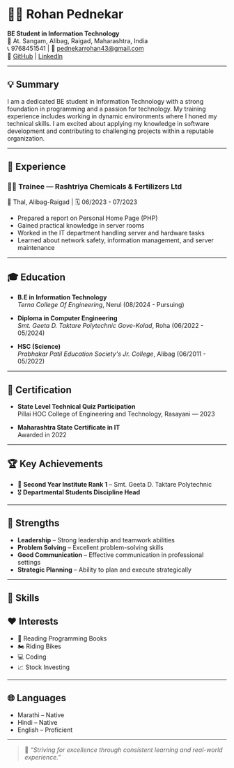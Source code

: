 # 👨‍💻 Rohan Pednekar

**BE Student in Information Technology**  
📍 At. Sangam, Alibag, Raigad, Maharashtra, India  
📞 9768451541 | 📧 pednekarrohan43@gmail.com  
🔗 [GitHub](https://github.com/your-username) | [LinkedIn](https://linkedin.com/in/your-profile)  

---

## 💡 Summary
I am a dedicated BE student in Information Technology with a strong foundation in programming and a passion for technology. My training experience includes working in dynamic environments where I honed my technical skills. I am excited about applying my knowledge in software development and contributing to challenging projects within a reputable organization.

---

## 💼 Experience

### 👨‍🔧 Trainee — Rashtriya Chemicals & Fertilizers Ltd  
📍 Thal, Alibag-Raigad | 🗓️ 06/2023 - 07/2023  

- Prepared a report on Personal Home Page (PHP)
- Gained practical knowledge in server rooms
- Worked in the IT department handling server and hardware tasks
- Learned about network safety, information management, and server maintenance

---

## 🎓 Education


- **B.E in Information Technology**  
  *Terna College Of Engineering*, Nerul (08/2024 - Pursuing)

- **Diploma in Computer Engineering**  
  *Smt. Geeta D. Taktare Polytechnic Gove-Kolad*, Roha (06/2022 - 05/2024)

- **HSC (Science)**  
  *Prabhakar Patil Education Society's Jr. College*, Alibag (06/2011 - 05/2022)

---

## 🏅 Certification

- **State Level Technical Quiz Participation**  
  Pillai HOC College of Engineering and Technology, Rasayani — 2023

- **Maharashtra State Certificate in IT**  
  Awarded in 2022

---

## 🏆 Key Achievements

- 🥇 **Second Year Institute Rank 1** – Smt. Geeta D. Taktare Polytechnic  
- 🎖️ **Departmental Students Discipline Head**

---

## 🧠 Strengths

- **Leadership** – Strong leadership and teamwork abilities  
- **Problem Solving** – Excellent problem-solving skills  
- **Good Communication** – Effective communication in professional settings  
- **Strategic Planning** – Ability to plan and execute strategically  

---

## 🧰 Skills


## ❤️ Interests

- 📘 Reading Programming Books  
- 🏍️ Riding Bikes  
- 💻 Coding  
- 📈 Stock Investing

---

## 🌐 Languages

- Marathi – Native  
- Hindi – Native  
- English – Proficient

---

> 📌 *“Striving for excellence through consistent learning and real-world experience.”*

